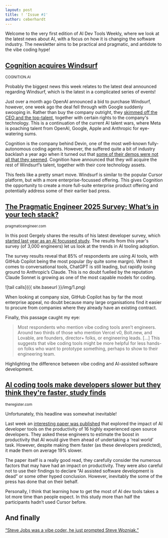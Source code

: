 ```yaml
---
layout: post
title: ! 'Issue #1'
author: ceberhardt
---
```


Welcome to the very first edition of AI Dev Tools Weekly, where we look at the latest news about AI, with a focus on how it is changing the software industry. The newsletter aims to be practical and pragmatic, and antidote to the vibe coding hype! 

## [Cognition acquires Windsurf](https://cognition.ai/blog/windsurf)

<small>COGNITION.AI</small>

Probably the biggest news this week relates to the latest deal announced regarding Windsurf, which is the latest in a complicated series of events! 

Just over a month ago OpenAI announced a bid to purchase Windsurf, however, one week ago the deal fell through with Google suddenly swooping in. Rather than buy the company outright, they [skimmed off the CEO and the top-talent](https://www.theverge.com/openai/705999/google-windsurf-ceo-openai), together with certain rights to the company's technology. This is a continuation of the current AI talent wars, where Meta is poaching talent from OpenAI, Google, Apple and Anthropic for eye-watering sums. 

Cognition is the company behind Devin, one of the most well-known fully-autonomous coding agents. However, the suffered quite a bit of industry backlash a year ago when it turned out that [some of their demos were not all that they seemed](https://www.youtube.com/watch?v=tNmgmwEtoWE). Cognition have announced that they will acquire the rest of Windsurf’s talent, together with their core technology assets.  

This feels like a pretty smart move. Windsurf is similar to the popular Cursor platform, but with a more enterprise-focussed offering. This gives Cognition the opportunity to create a more full-suite enterprise product offering and potentially address some of their earlier bad press. 


## [The Pragmatic Engineer 2025 Survey: What’s in your tech stack?](https://newsletter.pragmaticengineer.com/p/the-pragmatic-engineer-2025-survey)

<small>pragmaticengineer.com</small>

In this post Gergely shares the results of his latest developer survey, which [started last year as an AI focussed study](https://newsletter.pragmaticengineer.com/p/ai-tooling-2024). The results from this year's survey (of 3,000 engineers) let us look at the trends in AI tooling adoption. 

The survey results reveal that 85% of respondents are using AI tools, with GitHub Copilot being the most popular (by quite some margin). When it comes to conversational tools, ChatGPT is still leading, but rapidly losing ground to Anthropic’s Claude. This is no doubt fuelled by the reputation Claude Sonnet is growing as one of the most capable models for coding. 

![tail calls]({{ site.baseurl }}/img/1.png)

When looking at company size, GitHub Copilot has by far the most enterprise appeal, no doubt because many large organisations find it easier to procure from companies where they already have an existing contract. 

Finally, this passage caught my eye: 

> Most respondents who mention vibe coding tools aren’t engineers. Around two thirds of those who mention Vercel v0, Bolt.new, and Lovable, are founders, director+ folks, or engineering leads. [...] This suggests that vibe coding tools might be more helpful for less hands-on folks who want to prototype something, perhaps to show to their engineering team. 

Highlighting the difference between vibe coding and AI-assisted software development. 

## [AI coding tools make developers slower but they think they're faster, study finds](https://www.theregister.com/2025/07/11/ai_code_tools_slow_down) 

<small>theregister.com</small> 

Unfortunately, this headline was somewhat inevitable! 

Last week an [interesting paper was published](https://arxiv.org/abs/2507.09089) that explored the impact of AI developer tools on the productivity of 16 highly experienced open source developers.  They asked these engineers to estimate the boost in productivity that AI would give them ahead of undertaking a ‘real world’ task. However, despite making them faster (as these developers predicted), it made them on average 19% slower. 

The paper itself is a really good read, they carefully consider the numerous factors that may have had an impact on productivity. They were also careful not to use their findings to declare “AI assisted software development is dead” or some other hyped conclusion. However, inevitably the some of the press has done that on their behalf. 

Personally, I think that learning how to get the most of AI dev tools takes a lot more time than people expect. In this study more than half the participants hadn’t used Cursor before.  

## And finally 

[“Steve Jobs was a vibe coder, he just prompted Steve Wozniak.”](https://www.linkedin.com/feed/update/urn:li:activity:7348761610552807424?updateEntityUrn=urn%3Ali%3Afs_updateV2%3A%28urn%3Ali%3Aactivity%3A7348761610552807424%2CFEED_DETAIL%2CEMPTY%2CDEFAULT%2Cfalse%29)